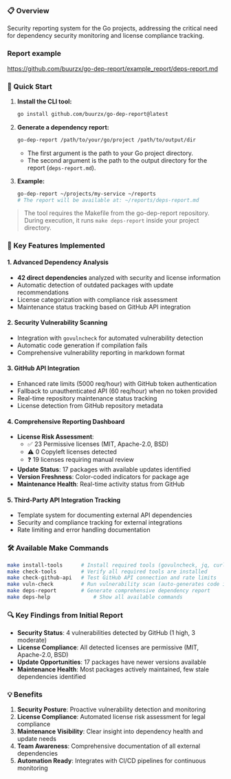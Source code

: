 ### 📋 Overview
Security reporting system for the Go projects, addressing the critical need for dependency security monitoring and license compliance tracking.

### Report example
https://github.com/buurzx/go-dep-report/example_report/deps-report.md


### 🚀 Quick Start

1. **Install the CLI tool:**
   ```bash
   go install github.com/buurzx/go-dep-report@latest
   ```

2. **Generate a dependency report:**
   ```bash
   go-dep-report /path/to/your/go/project /path/to/output/dir
   ```

   - The first argument is the path to your Go project directory.
   - The second argument is the path to the output directory for the report (`deps-report.md`).

3. **Example:**
   ```bash
   go-dep-report ~/projects/my-service ~/reports
   # The report will be available at: ~/reports/deps-report.md
   ```

> The tool requires the Makefile from the go-dep-report repository.
> During execution, it runs `make deps-report` inside your project directory.

### 🔧 Key Features Implemented

#### 1. **Advanced Dependency Analysis**
- **42 direct dependencies** analyzed with security and license information
- Automatic detection of outdated packages with update recommendations
- License categorization with compliance risk assessment
- Maintenance status tracking based on GitHub API integration

#### 2. **Security Vulnerability Scanning**
- Integration with `govulncheck` for automated vulnerability detection
- Automatic code generation if compilation fails
- Comprehensive vulnerability reporting in markdown format

#### 3. **GitHub API Integration**
- Enhanced rate limits (5000 req/hour) with GitHub token authentication
- Fallback to unauthenticated API (60 req/hour) when no token provided
- Real-time repository maintenance status tracking
- License detection from GitHub repository metadata

#### 4. **Comprehensive Reporting Dashboard**
- **License Risk Assessment**:
  - ✅ 23 Permissive licenses (MIT, Apache-2.0, BSD)
  - ⚠️ 0 Copyleft licenses detected
  - ❓ 19 licenses requiring manual review
- **Update Status**: 17 packages with available updates identified
- **Version Freshness**: Color-coded indicators for package age
- **Maintenance Health**: Real-time activity status from GitHub

#### 5. **Third-Party API Integration Tracking**
- Template system for documenting external API dependencies
- Security and compliance tracking for external integrations
- Rate limiting and error handling documentation

### 🛠️ Available Make Commands

```bash
make install-tools      # Install required tools (govulncheck, jq, curl)
make check-tools        # Verify all required tools are installed
make check-github-api   # Test GitHub API connection and rate limits
make vuln-check         # Run vulnerability scan (auto-generates code if needed)
make deps-report        # Generate comprehensive dependency report
make deps-help              # Show all available commands
```

### 🔍 Key Findings from Initial Report

- **Security Status**: 4 vulnerabilities detected by GitHub (1 high, 3 moderate)
- **License Compliance**: All detected licenses are permissive (MIT, Apache-2.0, BSD)
- **Update Opportunities**: 17 packages have newer versions available
- **Maintenance Health**: Most packages actively maintained, few stale dependencies identified

### 💡 Benefits

1. **Security Posture**: Proactive vulnerability detection and monitoring
2. **License Compliance**: Automated license risk assessment for legal compliance
3. **Maintenance Visibility**: Clear insight into dependency health and update needs
4. **Team Awareness**: Comprehensive documentation of all external dependencies
5. **Automation Ready**: Integrates with CI/CD pipelines for continuous monitoring

